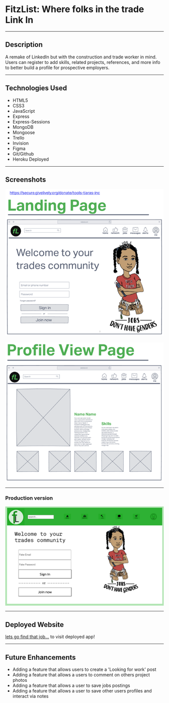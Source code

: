 # FitzList: Where folks in the trade Link In
***
## Description
A remake of LinkedIn but with the construction and trade worker in mind. Users can register to add skills, related projects, references, and more info to better build a profile for prospective employers.
***
## Technologies Used
- HTML5
- CSS3
- JavaScript
- Express
- Express-Sessions
- MongoDB
- Mongoose
- Trello
- Invision
- Figma
- Git/Github
- Heroku Deployed
***
## Screenshots
![wireframe](public/imgs/readme-img/wireframe-landing.png)
<br>   
![wireframe](public/imgs/readme-img/wireframe-profile.png)
<br>
***
### Production version
![production](/public/imgs/readme-img/screenshot-wip.png)
***
## Deployed Website
[lets go find that job...](https://krsnamara.github.io/FitzList/) to visit deployed app! 
***
## Future Enhancements
- Adding a feature that allows users to create a 'Looking for work' post
- Adding a feature that allows a users to comment on others project photos
- Adding a feature that allows a user to save jobs postings
- Adding a feature that allows a user to save other users profiles and interact via notes

